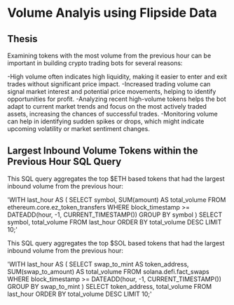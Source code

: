 # Volume Analyis using Flipside Data

## Thesis


Examining tokens with the most volume from the previous hour can be important in building crypto trading bots for several reasons:

-High volume often indicates high liquidity, making it easier to enter and exit trades without significant price impact.
-Increased trading volume can signal market interest and potential price movements, helping to identify opportunities for profit.
-Analyzing recent high-volume tokens helps the bot adapt to current market trends and focus on the most actively traded assets, increasing the chances of successful trades.
-Monitoring volume can help in identifying sudden spikes or drops, which might indicate upcoming volatility or market sentiment changes.

## Largest Inbound Volume Tokens within the Previous Hour SQL Query

This SQL query aggregates the top $ETH based tokens that had the largest inbound volume from the previous hour:

'WITH last_hour AS (
    SELECT
        symbol,
        SUM(amount) AS total_volume
    FROM
        ethereum.core.ez_token_transfers
    WHERE
        block_timestamp >= DATEADD(hour, -1, CURRENT_TIMESTAMP())
    GROUP BY
        symbol
)
SELECT
    symbol,
    total_volume
FROM
    last_hour
ORDER BY
    total_volume DESC
LIMIT 10;'

This SQL query aggregates the top $SOL based tokens that had the largest inbound volume from the previous hour:

'WITH last_hour AS (
    SELECT
        swap_to_mint AS token_address,
        SUM(swap_to_amount) AS total_volume
    FROM
        solana.defi.fact_swaps
    WHERE
        block_timestamp >= DATEADD(hour, -1, CURRENT_TIMESTAMP())
    GROUP BY
        swap_to_mint
)
SELECT
    token_address,
    total_volume
FROM
    last_hour
ORDER BY
    total_volume DESC
LIMIT 10;'
